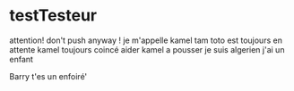 # testTesteur
attention! don't push anyway ! 
je m'appelle kamel tam 
toto est toujours en attente 
kamel toujours coincé
aider kamel a pousser
je suis algerien 
j'ai un enfant 

Barry t'es un enfoiré'
